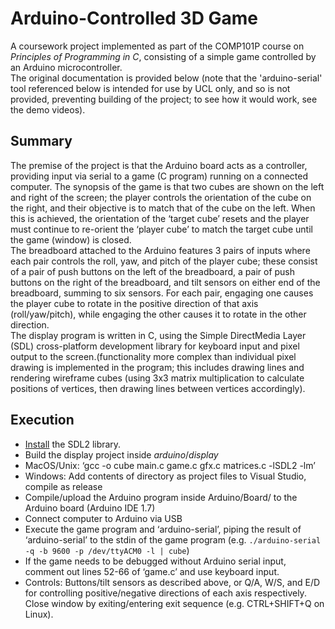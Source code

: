 # Arduino-Controlled 3D Game

A coursework project implemented as part of the COMP101P course on *Principles 
of Programming in C*, consisting of a simple game controlled by an Arduino 
microcontroller.  
The original documentation is provided below (note that the 'arduino-serial' 
tool referenced below is intended for use by UCL only, and so is not provided, 
preventing building of the project; to see how it would work, see the demo 
videos).

## Summary

The premise of the project is that the Arduino board acts as a controller, 
providing input via serial to a game (C program) running on a connected 
computer. The synopsis of the game is that two cubes are shown on the left and 
right of the screen; the player controls the orientation of the cube on the 
right, and their objective is to match that of the cube on the left. When 
this is achieved, the orientation of the ‘target cube’ resets and the player 
must continue to re-orient the ‘player cube’ to match the target cube until 
the game (window) is closed.  
The breadboard attached to the Arduino features 3 pairs of inputs where each 
pair controls the roll, yaw, and pitch of the player cube; these consist of a 
pair of push buttons on the left of the breadboard, a pair of push buttons on 
the right of the breadboard, and tilt sensors on either end of the breadboard, 
summing to six sensors. For each pair, engaging one causes the player cube to 
rotate in the positive direction of that axis (roll/yaw/pitch), while engaging 
the other causes it to rotate in the other direction.   
The display program is written in C, using the Simple DirectMedia Layer (SDL) 
cross-platform development library for keyboard input and pixel output to the 
screen.(functionality more complex than individual pixel drawing is implemented 
in the program; this includes drawing lines and rendering wireframe cubes 
(using 3x3 matrix  multiplication to calculate positions of vertices, then 
drawing lines between vertices accordingly).



## Execution

- [Install](https://wiki.libsdl.org/Installation) the SDL2 library.  
- Build the display project inside *arduino*/*display*  
 - MacOS/Unix: ‘gcc -o cube main.c game.c gfx.c matrices.c -lSDL2 -lm’  
 - Windows: Add contents of directory as project files to Visual Studio, compile as release  
- Compile/upload the Arduino program inside Arduino/Board/ to the Arduino board 
  (Arduino IDE 1.7)  
- Connect computer to Arduino via USB  
- Execute the game program and ‘arduino-serial’, piping the result of 
  ‘arduino-serial’ to the stdin of the game program (e.g. `./arduino-serial 
  -q -b 9600 -p /dev/ttyACM0 -l | cube`)  
 - If the game needs to be debugged without Arduino serial input,
   comment out lines 52-66 of ‘game.c’ and use keyboard input.  
- Controls: Buttons/tilt sensors as described above, or Q/A, W/S, and E/D 
  for controlling positive/negative directions of each axis respectively. 
  Close window by exiting/entering exit sequence (e.g. CTRL+SHIFT+Q on 
  Linux). 
